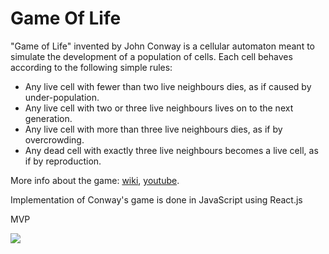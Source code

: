 # Game Of Life

"Game of Life" invented by John Conway is a cellular automaton meant to simulate the development of a population of cells. Each cell behaves according to the following simple rules:

- Any live cell with fewer than two live neighbours dies, as if caused by under-population.
- Any live cell with two or three live neighbours lives on to the next generation.
- Any live cell with more than three live neighbours dies, as if by overcrowding.
- Any dead cell with exactly three live neighbours becomes a live cell, as if by reproduction.

More info about the game: [wiki](https://en.wikipedia.org/wiki/Conway%27s_Game_of_Life), [youtube](https://www.youtube.com/watch?v=C2vgICfQawE).

Implementation of Conway's game is done in JavaScript using React.js

MVP

![](gol-giphy.gif)
